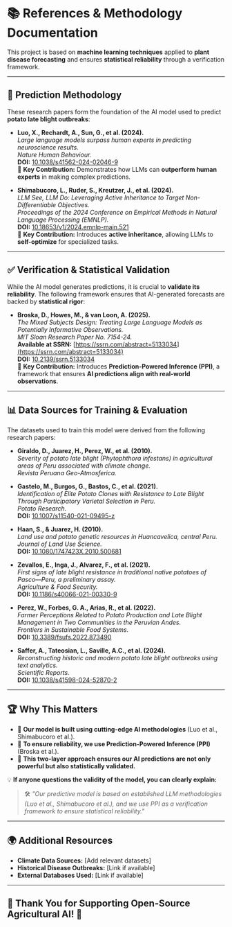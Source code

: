 # 📚 References & Methodology Documentation  

This project is based on **machine learning techniques** applied to **plant disease forecasting** and ensures **statistical reliability** through a verification framework.

---

## 🔬 Prediction Methodology  
These research papers form the foundation of the AI model used to predict **potato late blight outbreaks**:

- **Luo, X., Rechardt, A., Sun, G., et al. (2024).**  
  *Large language models surpass human experts in predicting neuroscience results.*  
  *Nature Human Behaviour.*  
  **DOI:** [10.1038/s41562-024-02046-9](https://doi.org/10.1038/s41562-024-02046-9)  
  📌 **Key Contribution:** Demonstrates how LLMs can **outperform human experts** in making complex predictions.

- **Shimabucoro, L., Ruder, S., Kreutzer, J., et al. (2024).**  
  *LLM See, LLM Do: Leveraging Active Inheritance to Target Non-Differentiable Objectives.*  
  *Proceedings of the 2024 Conference on Empirical Methods in Natural Language Processing (EMNLP).*  
  **DOI:** [10.18653/v1/2024.emnlp-main.521](https://doi.org/10.18653/v1/2024.emnlp-main.521)  
  📌 **Key Contribution:** Introduces **active inheritance**, allowing LLMs to **self-optimize** for specialized tasks.

---

## ✅ Verification & Statistical Validation  
While the AI model generates predictions, it is crucial to **validate its reliability**. The following framework ensures that AI-generated forecasts are backed by **statistical rigor**:

- **Broska, D., Howes, M., & van Loon, A. (2025).**  
  *The Mixed Subjects Design: Treating Large Language Models as Potentially Informative Observations.*  
  *MIT Sloan Research Paper No. 7154-24.*  
  **Available at SSRN:** [https://ssrn.com/abstract=5133034](https://ssrn.com/abstract=5133034)  
  **DOI:** [10.2139/ssrn.5133034](http://dx.doi.org/10.2139/ssrn.5133034)  
  📌 **Key Contribution:** Introduces **Prediction-Powered Inference (PPI)**, a framework that ensures **AI predictions align with real-world observations**.

---

## 📊 Data Sources for Training & Evaluation  
The datasets used to train this model were derived from the following research papers:

- **Giraldo, D., Juarez, H., Perez, W., et al. (2010).**  
  *Severity of potato late blight (Phytophthora infestans) in agricultural areas of Peru associated with climate change.*  
  *Revista Peruana Geo-Atmosferica.*  

- **Gastelo, M., Burgos, G., Bastos, C., et al. (2021).**  
  *Identification of Elite Potato Clones with Resistance to Late Blight Through Participatory Varietal Selection in Peru.*  
  *Potato Research.*  
  **DOI:** [10.1007/s11540-021-09495-z](https://doi.org/10.1007/s11540-021-09495-z)

- **Haan, S., & Juarez, H. (2010).**  
  *Land use and potato genetic resources in Huancavelica, central Peru.*  
  *Journal of Land Use Science.*  
  **DOI:** [10.1080/1747423X.2010.500681](https://doi.org/10.1080/1747423X.2010.500681)

- **Zevallos, E., Inga, J., Alvarez, F., et al. (2021).**  
  *First signs of late blight resistance in traditional native potatoes of Pasco—Peru, a preliminary assay.*  
  *Agriculture & Food Security.*  
  **DOI:** [10.1186/s40066-021-00330-9](https://doi.org/10.1186/s40066-021-00330-9)

- **Perez, W., Forbes, G. A., Arias, R., et al. (2022).**  
  *Farmer Perceptions Related to Potato Production and Late Blight Management in Two Communities in the Peruvian Andes.*  
  *Frontiers in Sustainable Food Systems.*  
  **DOI:** [10.3389/fsufs.2022.873490](https://doi.org/10.3389/fsufs.2022.873490)

- **Saffer, A., Tateosian, L., Saville, A.C., et al. (2024).**  
  *Reconstructing historic and modern potato late blight outbreaks using text analytics.*  
  *Scientific Reports.*  
  **DOI:** [10.1038/s41598-024-52870-2](https://doi.org/10.1038/s41598-024-52870-2)

---

## 🏆 Why This Matters  
- 🔹 **Our model is built using cutting-edge AI methodologies** (Luo et al., Shimabucoro et al.).
- 🔹 **To ensure reliability, we use Prediction-Powered Inference (PPI)** (Broska et al.).
- 🔹 **This two-layer approach ensures our AI predictions are not only powerful but also statistically validated.**  

💡 **If anyone questions the validity of the model, you can clearly explain:**  
> 🛠 *"Our predictive model is based on established LLM methodologies (Luo et al., Shimabucoro et al.), and we use PPI as a verification framework to ensure statistical reliability."*

---

## 🌍 Additional Resources  
- **Climate Data Sources:** [Add relevant datasets]  
- **Historical Disease Outbreaks:** [Link if available]  
- **External Databases Used:** [Link if available]  

---

## 🚀 Thank You for Supporting Open-Source Agricultural AI! 🌱  
